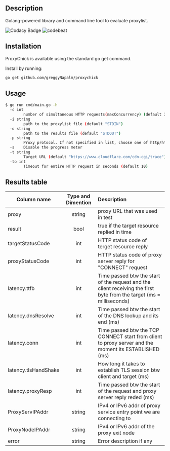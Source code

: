 ## Description
Golang-powered library and command line tool to evaluate proxylist.

![Codacy Badge](https://app.codacy.com/project/badge/Grade/e5fc956874694e83a35d0b4ec16161be)
![codebeat](https://goreportcard.com/badge/github.com/greggyNapalm/proxychick)
## Installation
ProxyChick is available using the standard go get command.

Install by running:

```bash
go get github.com/greggyNapalm/proxychick
```

## Usage

```bash
$ go run cmd/main.go -h
  -c int
    	number of simultaneous HTTP requests(maxConcurrency) (default 300)
  -i string
    	path to the proxylist file (default "STDIN")
  -o string
    	path to the results file (default "STDOUT")
  -p string
    	Proxy protocol. If not specified in list, choose one of http/https/socks4/socks4a/socks5/socks5h (default "http")
  -s	Disable the progress meter
  -t string
    	Target URL (default "https://www.cloudflare.com/cdn-cgi/trace")
  -to int
    	Timeout for entire HTTP request in seconds (default 10)
```

## Results table
| Column name          | Type and Dimention | Description                                                                                                          |
|----------------------|:------------------:|:---------------------------------------------------------------------------------------------------------------------|
| proxy                |       string       | proxy URL that was used in test                                                                                      |
| result               |        bool        | true if the target resource replied in time                                                                          |
| targetStatusCode     |        int         | HTTP status code of terget resource reply                                                                            |
| proxyStatusCode      |        int         | HTTP status code of proxy server reply for "CONNECT" request                                                         |
| latency.ttfb         |        int         | Time passed btw the start of the request and the client receiving the first byte from the target (ms = milliseconds) |
| latency.dnsResolve   |        int         | Time passed btw the start of the DNS lookup and its end (ms)                                                         |
| latency.conn         |        int         | Time passed btw the TCP CONNECT start from client to proxy server and the moment its ESTABLISHED (ms)                    |
| latency.tlsHandShake |        int         | How long it takes to establish TLS session btw client and target (ms)                                                    |
| latency.proxyResp    |        int         | Time passed btw the start of the request and proxy server reply reded (ms)                                               |
| ProxyServIPAddr      |       string       | IPv4 or IPv6 addr of proxy service entry point we are connecting to                                                  |
| ProxyNodeIPAddr      |       string       | IPv4 or IPv6 addr of the proxy exit node                                                                             |
| error                |       string       | Error description if any                                                                                             |